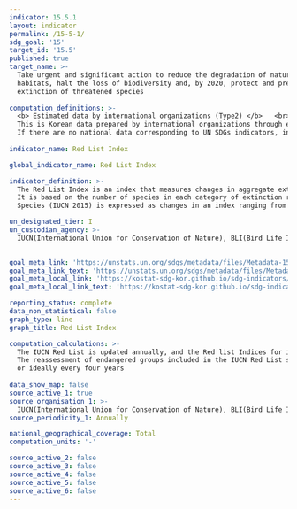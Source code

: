 ```yaml
---
indicator: 15.5.1
layout: indicator
permalink: /15-5-1/
sdg_goal: '15'
target_id: '15.5'
published: true
target_name: >-
  Take urgent and significant action to reduce the degradation of natural
  habitats, halt the loss of biodiversity and, by 2020, protect and prevent the
  extinction of threatened species
  
computation_definitions: >-
  <b> Estimated data by international organizations (Type2) </b>   <br>
  This is Korean data prepared by international organizations through estimation and modeling. <br>
  If there are no national data corresponding to UN SDGs indicators, international data are available for monitoring.
  
indicator_name: Red List Index

global_indicator_name: Red List Index

indicator_definition: >-
  The Red List Index is an index that measures changes in aggregate extinction risk across groups of species. 
  It is based on the number of species in each category of extinction risk on The IUCN Red List of Threatened 
  Species (IUCN 2015) is expressed as changes in an index ranging from 0 to 1. 

un_designated_tier: I
un_custodian_agency: >-
  IUCN(International Union for Conservation of Nature), BLI(Bird Life International)
  

goal_meta_link: 'https://unstats.un.org/sdgs/metadata/files/Metadata-15-05-01.pdf'
goal_meta_link_text: 'https://unstats.un.org/sdgs/metadata/files/Metadata-15-05-01.pdf'
goal_meta_local_link: 'https://kostat-sdg-kor.github.io/sdg-indicators/public/data/Metadata-15-05-01_ENG.pdf'
goal_meta_local_link_text: 'https://kostat-sdg-kor.github.io/sdg-indicators/public/data/Metadata-15-05-01_ENG.pdf'

reporting_status: complete
data_non_statistical: false
graph_type: line
graph_title: Red List Index

computation_calculations: >-
  The IUCN Red List is updated annually, and the Red list Indices for individual species reassessed are released accordingly. 
  The reassessment of endangered groups included in the IUCN Red List should be conducted at least once every ten years, 
  or ideally every four years
  
data_show_map: false
source_active_1: true
source_organisation_1: >- 
  IUCN(International Union for Conservation of Nature), BLI(Bird Life International)
source_periodicity_1: Annually

national_geographical_coverage: Total
computation_units: '-'

source_active_2: false
source_active_3: false
source_active_4: false
source_active_5: false
source_active_6: false
---
```

